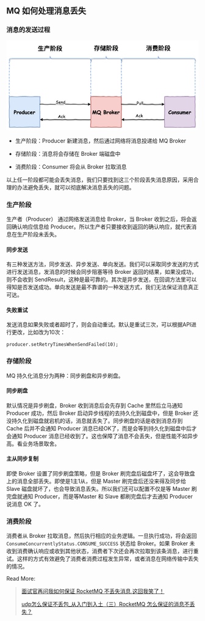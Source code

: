 ## MQ 如何处理消息丢失

### 消息的发送过程

![2021-5-18T223009.png](../images/2021-5-18T223009.png)

- 生产阶段：Producer 新建消息，然后通过网络将消息投递给 MQ Broker

- 存储阶段：消息将会存储在 Broker 端磁盘中

- 消费阶段：Consumer 将会从 Broker 拉取消息

以上任一阶段都可能会丢失消息，我们只要找到这三个阶段丢失消息原因，采用合理的办法避免丢失，就可以彻底解决消息丢失的问题。

### 生产阶段

生产者（Producer） 通过网络发送消息给 Broker，当 Broker 收到之后，将会返回确认响应信息给 Producer。所以生产者只要接收到返回的确认响应，就代表消息在生产阶段未丢失。

#### 同步发送

有三种发送方法，同步发送、异步发送、单向发送。我们可以采取同步发送的方式进行发送消息，发消息的时候会同步阻塞等待 Broker 返回的结果，如果没成功，则不会收到 SendResult，这种是最可靠的。其次是异步发送，在回调方法里可以得知是否发送成功。单向发送是最不靠谱的一种发送方式，我们无法保证消息真正可达。

#### 失败重试

发送消息如果失败或者超时了，则会自动重试。默认是重试三次，可以根据API进行更改，比如改为10次：

```
producer.setRetryTimesWhenSendFailed(10);
```

### 存储阶段

MQ 持久化消息分为两种：同步刷盘和异步刷盘。

#### 同步刷盘

默认情况是异步刷盘，Broker 收到消息后会先存到 Cache 里然后立马通知 Producer 成功，然后 Broker 启动异步线程的去持久化到磁盘中，但是 Broker 还没持久化到磁盘就宕机的话，消息就丢失了。同步刷盘的话是收到消息存到 Cache 后并不会通知 Producer 消息已经OK了，而是会等到持久化到磁盘中后才会通知 Producer 消息已经收到了。这也保障了消息不会丢失，但是性能不如异步高。看业务场景取舍。

#### 主从同步复制

即使 Broker 设置了同步刷盘策略，但是 Broker 刷完盘后磁盘坏了，这会导致盘上的消息全部丢失。即使是1主1从，但是 Master 刷完盘后还没来得及同步给 Slave 磁盘就坏了，也会导致消息丢失。所以我们还可以配置不仅是等 Master 刷完盘就通知 Producer，而是等Master 和 Slave 都刷完盘后才去通知 Producer 说消息 OK 了。

### 消费阶段

消费者从 Broker 拉取消息，然后执行相应的业务逻辑。一旦执行成功，将会返回 `ConsumeConcurrentlyStatus.CONSUME_SUCCESS` 状态给 Broker。如果 Broker 未收到消费确认响应或收到其他状态，消费者下次还会再次拉取到该条消息，进行重试。这样的方式有效避免了消费者消费过程发生异常，或者消息在网络传输中丢失的情况。



Read More:

> [面试官再问我如何保证 RocketMQ 不丢失消息,这回我笑了！](https://www.cnblogs.com/goodAndyxublog/p/12563813.html)
>
> [udp怎么保证不丢包_从入门到入土（三）RocketMQ 怎么保证的消息不丢失？](https://blog.csdn.net/weixin_39601088/article/details/111343167)
